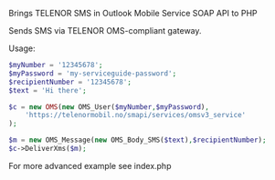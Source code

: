 Brings TELENOR SMS in Outlook Mobile Service SOAP API to PHP

Sends SMS via TELENOR OMS-compliant gateway.

Usage:
```php
$myNumber = '12345678';
$myPassword = 'my-serviceguide-password';
$recipientNumber = '12345678';
$text = 'Hi there';

$c = new OMS(new OMS_User($myNumber,$myPassword),
	'https://telenormobil.no/smapi/services/omsv3_service'
);

$m = new OMS_Message(new OMS_Body_SMS($text),$recipientNumber);
$c->DeliverXms($m);
```
For more advanced example see index.php